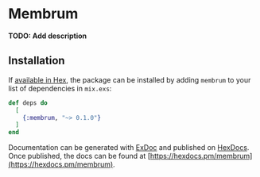 # Membrum

**TODO: Add description**

## Installation

If [available in Hex](https://hex.pm/docs/publish), the package can be installed
by adding `membrum` to your list of dependencies in `mix.exs`:

```elixir
def deps do
  [
    {:membrum, "~> 0.1.0"}
  ]
end
```

Documentation can be generated with [ExDoc](https://github.com/elixir-lang/ex_doc)
and published on [HexDocs](https://hexdocs.pm). Once published, the docs can
be found at [https://hexdocs.pm/membrum](https://hexdocs.pm/membrum).

